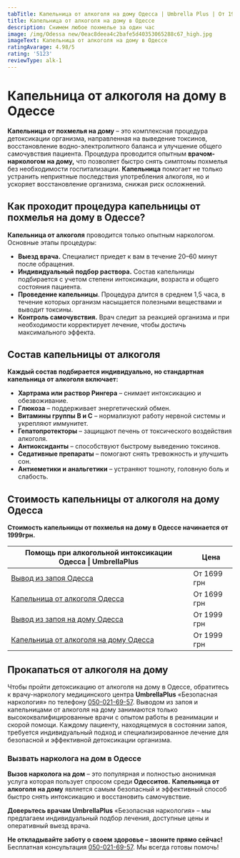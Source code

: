```yaml
---
tabTitle: Капельница от алкоголя на дому Одесса | Umbrella Plus | От 1999 грн
title: Капельница от алкоголя на дому в Одессе
description: Снимем любое похмелье за один час
image: /img/Odessa new/0eac8deea4c2bafe5d40353065288c67_high.jpg
imageText: Капельница от алкоголя на дому в Одессе
ratingAvarage: 4.98/5
rating: '5123'
reviewType: alk-1
---
```


# Капельница от алкоголя на дому в Одессе

**Капельница от похмелья на дому** – это комплексная процедура детоксикации организма, направленная на выведение токсинов, восстановление водно-электролитного баланса и улучшение общего самочувствия пациента. Процедура проводится опытным **врачом-наркологом на дому,** что позволяет быстро снять симптомы похмелья без необходимости госпитализации. **Капельница** помогает не только устранить неприятные последствия употребления алкоголя, но и ускоряет восстановление организма, снижая риск осложнений.

## Как проходит процедура капельницы от похмелья на дому в Одессе?

**Капельница от алкоголя** проводится только опытным наркологом. Основные этапы процедуры:

* **Выезд врача.** Специалист приедет к вам в течение 20–60 минут после обращения.
* **Индивидуальный подбор раствора.** Состав капельницы подбирается с учетом степени интоксикации, возраста и общего состояния пациента.
* **Проведение капельницы**. Процедура длится в среднем 1,5 часа, в течение которых организм насыщается полезными веществами и выводит токсины.
* **Контроль самочувствия.** Врач следит за реакцией организма и при необходимости корректирует лечение, чтобы достичь максимального эффекта.

## Состав капельницы от алкоголя

**Каждый состав подбирается индивидуально, но стандартная капельница от алкоголя включает:**

* **Хартрама или раствор Рингера** – снимает интоксикацию и обезвоживание.
* **Глюкоза** – поддерживает энергетический обмен.
* **Витамины группы В и С** – нормализуют работу нервной системы и укрепляют иммунитет.
* **Гепатопротекторы** – защищают печень от токсического воздействия алкоголя.
* **Антиоксиданты** – способствуют быстрому выведению токсинов.
* **Седативные препараты** – помогают снять тревожность и улучшить сон.
* **Антиеметики и анальгетики** – устраняют тошноту, головную боль и слабость.

## Стоимость капельницы от алкоголя на дому Одесса

**Стоимость капельницы от похмелья на дому в Одессе начинается от 1999грн.**

| Помощь при алкогольной интоксикации Одесса \| UmbrellaPlus                                                  | Цена        |
| ----------------------------------------------------------------------------------------------------------- | ----------- |
| [Вывод из запоя Одесса](https://umbrella-plus.com.ua/services/vivod-iz-zapoia-umbrellaplus/)                | От 1699 грн |
| [Капельница от алкоголя Одесса](https://umbrella-plus.com.ua/services/kapelnica-ot-alkogolia-umbrellaplus/) | От 1699 грн |
| [Вывод из запоя на дому Одесса](https://umbrella-plus.com.ua/vivod-iz-zapoya-na-domu-odessa/)               | От 1999 грн |
| [Капельница от алкоголя на дому Одесса](https://umbrella-plus.com.ua/kapelnitsya-ot-alc-na-domu-odessa/)    | От 1999 грн |

## Прокапаться от алкоголя на дому

Чтобы пройти  детоксикацию от алкоголя на дому в Одессе, обратитесь к врачу-наркологу медицинского центра **UmbrellaPlus** «Безопасная наркология» по телефону [050-021-69-57](tel:0500216957). Выводом из запоя и капельницами от алкоголя на дому занимаются только высококвалифицированные врачи с опытом работы в реанимации и скорой помощи. Каждому пациенту, находящемуся в состоянии запоя, требуется индивидуальный подход и специализированное лечение для безопасной и эффективной детоксикации организма.

### Вызвать нарколога на дом в Одессе

**Вызов нарколога на дом** – это популярная и полностью анонимная услуга которая пользует спросом среди **Одесситов.** **Капельница от алкоголя на дому** является самым безопасный и эффективный способ быстро снять интоксикацию и восстановить самочувствие.

**Доверьтесь врачам UmbrellaPlus** «Безопасная наркология» – мы предлагаем индивидуальный подбор лечения, доступные цены и оперативный выезд врача.

**Не откладывайте заботу о своем здоровье – звоните прямо сейчас!**
Бесплатная консультация [050-021-69-57](tel:0500216957). Мы всегда готовы помочь!
